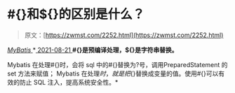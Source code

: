 <!--yml
category: 未分类
date: 0001-01-01 00:00:00
--->

# #{}和${}的区别是什么？

> 原文：[https://zwmst.com/2252.html](https://zwmst.com/2252.html)

   [ *MyBatis* ](https://zwmst.com/mybatis)*[ <time datetime="2021-08-21T11:56:56+08:00"> 2021-08-21 </time> ](https://zwmst.com/2252.html)  **#{}是预编译处理，${}是字符串替换。**

Mybatis 在处理#{}时，会将 sql 中的#{}替换为?号，调用PreparedStatement 的 set 方法来赋值；
Mybatis 在处理${}时，就是把${}替换成变量的值。使用#{}可以有效的防止 SQL 注入，提高系统安全性。*